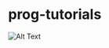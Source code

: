 # prog-tutorials

![Alt Text](file:///C:/Users/Student/Documents/ma/1/1.3/BO/Prog-tutorials2/GIFMaker_me.gif)